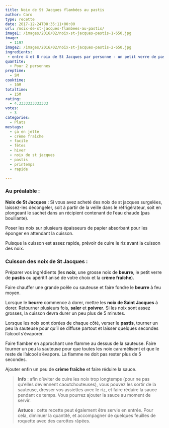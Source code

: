 ```yaml
---
title: Noix de St Jacques flambées au pastis
author: Caro
type: recette
date: 2017-12-24T08:35:11+00:00
url: /noix-de-st-jacques-flambees-au-pastis/
image1: /images/2016/02/noix-st-jacques-pastis-1-650.jpg
image:
  - 1197
image2: /images/2016/02/noix-st-jacques-pastis-2-650.jpg
ingredients:
 - entre 4 et 8 noix de St Jacques par personne - un petit verre de pastis (10 cl) - de la crème fraiche liquide (20 cl) - beurre, sel, poivre - Accompagnement : riz
quantite:
  - Pour 2 personnes
preptime:
  - 5M
cooktime:
  - 10M
totaltime:
  - 15M
rating:
  - 4.3333333333333
votes:
  - 3
categories:
  - Plats
mestags:
  - ça en jette
  - crème fraîche
  - facile
  - fêtes
  - hiver
  - noix de st jacques
  - pastis
  - printemps
  - rapide

---
```

### Au préalable :

**Noix de St Jacques** : Si vous avez acheté des noix de st jacques surgelées, laissez-les décongeler, soit à partir de la veille dans le réfrigérateur, soit en plongeant le sachet dans un récipient contenant de l&rsquo;eau chaude (pas bouillante).

Poser les noix sur plusieurs épaisseurs de papier absorbant pour les éponger en attendant la cuisson.

Puisque la cuisson est assez rapide, prévoir de cuire le riz avant la cuisson des noix.

### Cuisson des noix de St Jacques :

Préparer vos ingrédients (les **noix**, une grosse noix de **beurre**, le petit verre de **pastis** ou apéritif anisé de votre choix et la c**rème fraîche**).

Faire chauffer une grande poêle ou sauteuse et faire fondre le **beurre** à feu moyen.

Lorsque le **beurre** commence à dorer, mettre les **noix de Saint Jacques** à dorer. Retourner plusieurs fois, **saler** et **poivrer**. Si les noix sont assez grosses, la cuisson devra durer un peu plus de 5 minutes.

Lorsque les noix sont dorées de chaque côté, verser le **pastis**, tourner un peu la sauteuse pour qu&rsquo;il se diffuse partout et laisser quelques secondes l&rsquo;alcool s&rsquo;évaporer.

Faire flamber en approchant une flamme au dessus de la sauteuse. Faire tourner un peu la sauteuse pour que toutes les noix caramélisent et que le reste de l&rsquo;alcool s&rsquo;évapore. La flamme ne doit pas rester plus de 5 secondes.

Ajouter enfin un peu de **crème fraîche** et faire réduire la sauce.

> **Info** : afin d&rsquo;éviter de cuire les noix trop longtemps (pour ne pas qu&rsquo;elles deviennent caoutchouteuses), vous pouvez les sortir de la sauteuse, dresser vos assiettes avec le riz, et faire réduire la sauce pendant ce temps. Vous pourrez ajouter la sauce au moment de servir.
> 
> **Astuce** : cette recette peut également être servie en entrée. Pour cela, diminuer la quantité, et accompagner de quelques feuilles de roquette avec des carottes râpées.

&nbsp;

&nbsp;